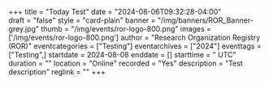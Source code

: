 +++
title = "Today Test" 
date = "2024-08-06T09:32:28-04:00"  
draft = "false" 
style = "card-plain" 
banner = "/img/banners/ROR_Banner-grey.jpg" 
thumb = "/img/events/ror-logo-800.png" 
images = ['/img/events/ror-logo-800.png']
author = "Research Organization Registry (ROR)" 
eventcategories = ["Testing"]
eventarchives = ["2024"]
eventtags = ["Testing",]
startdate = 2024-08-08
enddate = []
starttime = " UTC"
duration = ""
location = "Online"
recorded = "Yes"
description = "Test description"
reglink = ""
+++


<!-- Post-event content template

## Materials 

- [Slides from event]()

<iframe src=""></iframe>

---

## Recording 

{{< youtube id="" >}}

--- 

--> 

